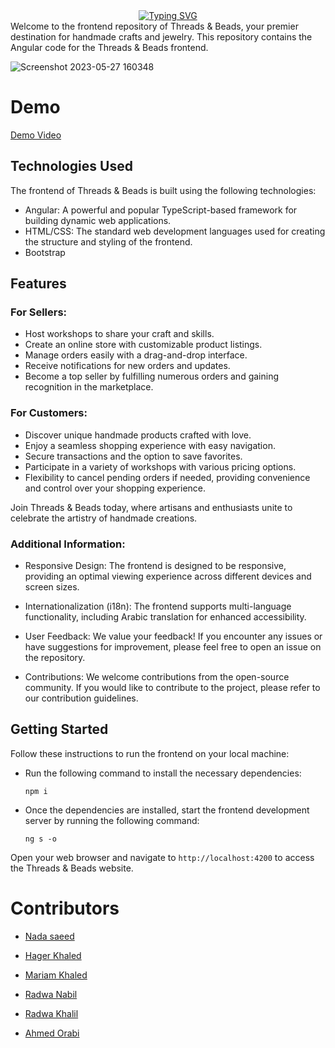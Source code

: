 <div align="center">
<a href="https://git.io/typing-svg"><img src="https://readme-typing-svg.demolab.com?font=Delicious+Handrawn'&size=41&pause=1000&color=A20A0A&vCenter=true&width=240&lines=Threads+%26+Beads." alt="Typing SVG" /></a>
</div
# Threads & Beads - Frontend

Welcome to the frontend repository of Threads & Beads, your premier destination for handmade crafts and jewelry. This repository contains the Angular code for the Threads & Beads frontend.
  
  ![Screenshot 2023-05-27 160348](https://github.com/ThreadsAndBeads/FrontEnd/assets/95037451/fe2748d6-dce9-43fd-a6fa-b318900ff411)


# Demo 


[Demo Video](https://www.youtube.com/watch?v=DDCJ9Gh1TpM)
  

## Technologies Used

The frontend of Threads & Beads is built using the following technologies:

- Angular: A powerful and popular TypeScript-based framework for building dynamic web applications.
- HTML/CSS: The standard web development languages used for creating the structure and styling of the frontend.
- Bootstrap


## Features

### For Sellers:

- Host workshops to share your craft and skills.
- Create an online store with customizable product listings.
- Manage orders easily with a drag-and-drop interface.
- Receive notifications for new orders and updates.
- Become a top seller by fulfilling numerous orders and gaining recognition in the marketplace.

### For Customers:

- Discover unique handmade products crafted with love.
- Enjoy a seamless shopping experience with easy navigation.
- Secure transactions and the option to save favorites.
- Participate in a variety of workshops with various pricing options.
- Flexibility to cancel pending orders if needed, providing convenience and control over your shopping experience.

Join Threads & Beads today, where artisans and enthusiasts unite to celebrate the artistry of handmade creations.
  
 ### Additional Information:
- Responsive Design: The frontend is designed to be responsive, providing an optimal viewing experience across different devices and screen sizes.

- Internationalization (i18n): The frontend supports multi-language functionality, including Arabic translation for enhanced accessibility.

- User Feedback: We value your feedback! If you encounter any issues or have suggestions for improvement, please feel free to open an issue on the repository.

- Contributions: We welcome contributions from the open-source community. If you would like to contribute to the project, please refer to our contribution       guidelines.

 
 ## Getting Started

Follow these instructions to run the frontend on your local machine:


- Run the following command to install the necessary dependencies:
  ```
  npm i
  ```
  
- Once the dependencies are installed, start the frontend development server by running the following command:
  
  ```
  ng s -o
  ```

Open your web browser and navigate to `http://localhost:4200` to access the Threads & Beads website.

  # Contributors

- [Nada saeed](https://github.com/Nada98Sakr)

- [Hager Khaled](https://github.com/hagerk720)

- [Mariam Khaled](https://github.com/Marim99)

- [Radwa Nabil](https://github.com/radwanabil)

- [Radwa Khalil](https://github.com/radwakhalil22)

- [Ahmed Orabi](https://github.com/orabi55555)

